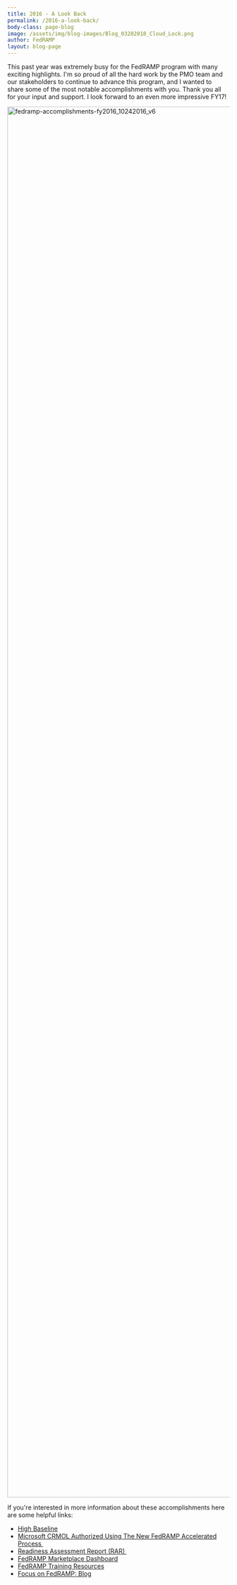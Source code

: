 ```yaml
---
title: 2016 - A Look Back
permalink: /2016-a-look-back/
body-class: page-blog
image: /assets/img/blog-images/Blog_03202018_Cloud_Lock.png
author: FedRAMP
layout: blog-page
---
```


This past year was extremely busy for the FedRAMP program with many exciting highlights. I'm so proud of all the hard work by the PMO team and our stakeholders to continue to advance this program, and I wanted to share some of the most notable accomplishments with you. Thank you all for your input and support. I look forward to an even more impressive FY17!

<img class="alignnone size-full wp-image-63801" src="https://s3.amazonaws.com/sitesusa/wp-content/uploads/sites/482/2016/10/FedRAMP-Accomplishments-FY2016_10242016_V6-e1477501570699.png" alt="fedramp-accomplishments-fy2016_10242016_v6" width="1275" height="3152" />

If you're interested in more information about these accomplishments here are some helpful links:

  * [High Baseline](https://www.fedramp.gov/fedramp-releases-high-baseline/)
  * [Microsoft CRMOL Authorized Using The New FedRAMP Accelerated Process ](https://www.fedramp.gov/104-down-to-15-crmol-receives-provisional-authorization/)
  * [Readiness Assessment Report (RAR) ](https://www.fedramp.gov/the-next-step-in-getting-vendors-into-fedramp/)
  * [FedRAMP Marketplace Dashboard](https://marketplace.fedramp.gov/index.html#/products?sort=productName)
  * [FedRAMP Training Resources](https://www.fedramp.gov/training/)
  * [Focus on FedRAMP: Blog](https://www.fedramp.gov/blog/)
